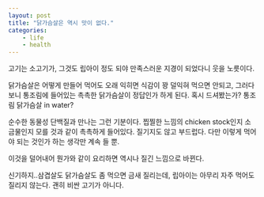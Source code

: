```yaml
---
layout: post
title: "닭가슴살은 역시 맛이 없다."
categories:
    - life
    - health
---
```


고기는 소고기가, 그것도 립아이 정도 되야 만족스러운 지경이 되었다니 웃을 노릇이다.

닭가슴살은 어떻게 만들어 먹어도 오래 익히면 식감이 꽝 덜익혀 먹으면 안되고, 그러다보니 통조림에 들어있는 촉촉한 닭가슴살이 정답인가 하게 된다. 혹시 드셔봤는가? 통조림 닭가슴살 in water? 

순수한 동물성 단백질과 만나는 그런 기분이다. 찝찔한 느낌의 chicken stock인지 소금물인지 모를 것과 같이 촉촉하게 들어있다. 질기지도 않고 부드럽다. 다만 이렇게 먹어야 되는 것인가 하는 생각만 계속 들 뿐.

이것을 덜어내어 뭔가와 같이 요리하면 역시나 질긴 느낌으로 바뀐다. 

신기하지..삼겹살도 닭가슴살도 좀 먹으면 금새 질리는데, 립아이는 아무리 자주 먹어도 질리지 않는다. 괜히 비싼 고기가 아니다. 
